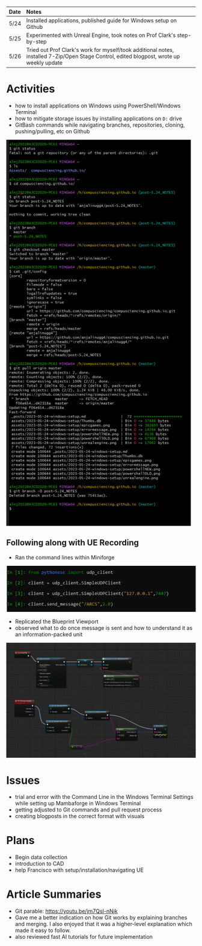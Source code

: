 | Date   | Notes
| :----- | :-------------------------------
|5/24 | Installed applications, published guide for Windows setup on Github
|5/25 | Experimented with Unreal Engine, took notes on Prof Clark's step-by-step
|5/26 | Tried out Prof Clark's work for myself/took additional notes, installed 7-Zip/Open Stage Control, edited blogpost, wrote up weekly update


# Activities

- how to install applications on Windows using PowerShell/Windows Terminal
- how to mitigate storage issues by installing applications on `D:` drive
- GitBash commands while navigating branches, repositories, cloning, pushing/pulling, etc on Github
   
![Gitbashcommands](/assets/2023-05-29/gitbashcommands.png)

## Following along with UE Recording
- Ran the command lines within Miniforge

![Miniforge command lines](/assets/2023-05-29/clientcommands.png)

- Replicated the Blueprint Viewport
- observed what to do once message is sent and how to understand it as an information-packed unit

![Blueprint Viewport](/assets/2023-05-29/completeviewport.png)

# Issues

- trial and error with the Command Line in the Windows Terminal Settings while setting up Mambaforge in Windows Terminal
- getting adjusted to Git commands and pull request process
- creating blogposts in the correct format with visuals

# Plans

- Begin data collection
- introduction to CAD
- help Francisco with setup/installation/navigating UE

# Article Summaries

- Git parable: https://youtu.be/jm7QsI-nNjk 
- Gave me a better indication on how Git works by explaining branches and merging. I also enjoyed that it was a higher-level explanation which made it easy to follow.
- also reviewed fast AI tutorials for future implementation 